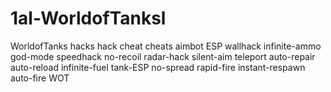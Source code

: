 # 1al-WorldofTanksl
WorldofTanks hacks hack cheat cheats aimbot ESP wallhack infinite-ammo god-mode speedhack no-recoil radar-hack silent-aim teleport auto-repair auto-reload infinite-fuel tank-ESP no-spread rapid-fire instant-respawn auto-fire WOT
